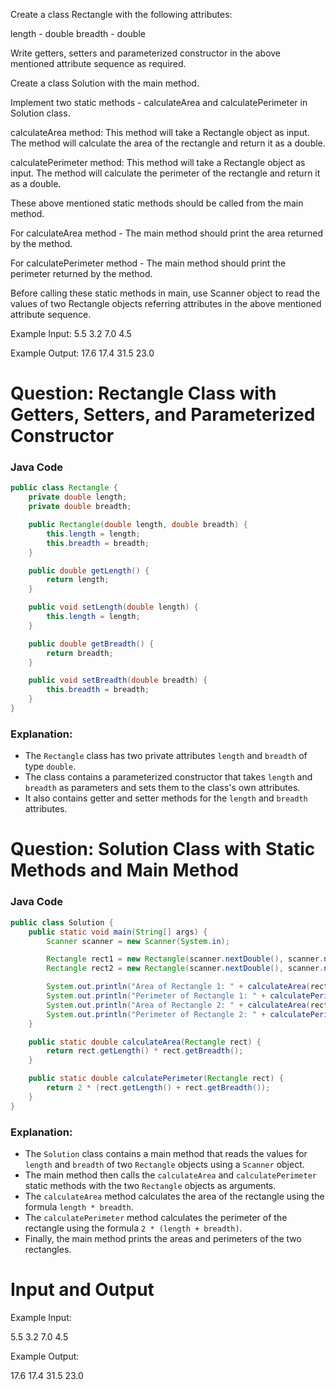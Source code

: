 Create a class Rectangle with the following attributes:

length - double
breadth - double

Write getters, setters and parameterized constructor in the above mentioned attribute sequence as required.

Create a class Solution with the main method.

Implement two static methods - calculateArea and calculatePerimeter in Solution class.

calculateArea method:
This method will take a Rectangle object as input.
The method will calculate the area of the rectangle and return it as a double.

calculatePerimeter method:
This method will take a Rectangle object as input.
The method will calculate the perimeter of the rectangle and return it as a double.

These above mentioned static methods should be called from the main method.

For calculateArea method - The main method should print the area returned by the method.

For calculatePerimeter method - The main method should print the perimeter returned by the method.

Before calling these static methods in main, use Scanner object to read the values of two Rectangle objects referring 
attributes in the above mentioned attribute sequence.

Example Input:
5.5
3.2
7.0
4.5

Example Output:
17.6
17.4
31.5
23.0

# Question: Rectangle Class with Getters, Setters, and Parameterized Constructor

### Java Code

```java
public class Rectangle {
    private double length;
    private double breadth;

    public Rectangle(double length, double breadth) {
        this.length = length;
        this.breadth = breadth;
    }

    public double getLength() {
        return length;
    }

    public void setLength(double length) {
        this.length = length;
    }

    public double getBreadth() {
        return breadth;
    }

    public void setBreadth(double breadth) {
        this.breadth = breadth;
    }
}
```

### Explanation:

*   The `Rectangle` class has two private attributes `length` and `breadth` of type `double`.
*   The class contains a parameterized constructor that takes `length` and `breadth` as parameters and sets them to the class's own attributes.
*   It also contains getter and setter methods for the `length` and `breadth` attributes.

# Question: Solution Class with Static Methods and Main Method

### Java Code

```java
public class Solution {
    public static void main(String[] args) {
        Scanner scanner = new Scanner(System.in);

        Rectangle rect1 = new Rectangle(scanner.nextDouble(), scanner.nextDouble());
        Rectangle rect2 = new Rectangle(scanner.nextDouble(), scanner.nextDouble());

        System.out.println("Area of Rectangle 1: " + calculateArea(rect1));
        System.out.println("Perimeter of Rectangle 1: " + calculatePerimeter(rect1));
        System.out.println("Area of Rectangle 2: " + calculateArea(rect2));
        System.out.println("Perimeter of Rectangle 2: " + calculatePerimeter(rect2));
    }

    public static double calculateArea(Rectangle rect) {
        return rect.getLength() * rect.getBreadth();
    }

    public static double calculatePerimeter(Rectangle rect) {
        return 2 * (rect.getLength() + rect.getBreadth());
    }
}
```

### Explanation:

*   The `Solution` class contains a main method that reads the values for `length` and `breadth` of two `Rectangle` objects using a `Scanner` object.
*   The main method then calls the `calculateArea` and `calculatePerimeter` static methods with the two `Rectangle` objects as arguments.
*   The `calculateArea` method calculates the area of the rectangle using the formula `length * breadth`.
*   The `calculatePerimeter` method calculates the perimeter of the rectangle using the formula `2 * (length + breadth)`.
*   Finally, the main method prints the areas and perimeters of the two rectangles.

# Input and Output

Example Input:

5.5
3.2
7.0
4.5

Example Output:

17.6
17.4
31.5
23.0